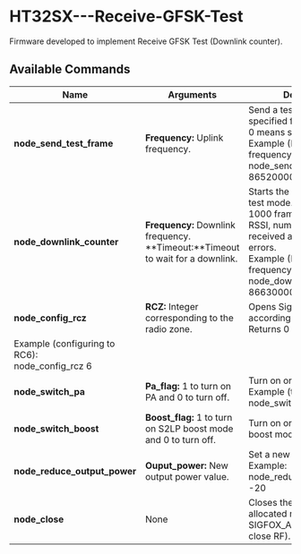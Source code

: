 # HT32SX---Receive-GFSK-Test

Firmware developed to implement Receive GFSK Test (Downlink counter). 

## Available Commands

| Name | Arguments | Descripton | 
| --- | --- | --- |
| **node_send_test_frame** | **Frequency:**  Uplink frequency.<br/> | Send a test frame to the specified frequency. Error 0 means success.<br/> Example (RC6 uplink frequency):<br/> node_send_test_frame 865200000|
| **node_downlink_counter** | **Frequency:**  Downlink frequency.<br/> **Timeout:**Timeout to wait for a downlink. | Starts the GFSK receive test mode. It will wait for 1000 frames and return RSSI, number of downlink received and number of errors. <br/>Example (RC6 downlink frequency):<br/>node_downlink_counter 866300000 2|
| **node_config_rcz** | **RCZ:** Integer corresponding to the radio zone. | Opens SigFox Library according to the zone. Returns 0 if ok.<br/>
Example (configuring to RC6):<br/> node_config_rcz 6 |
| **node_switch_pa** | **Pa_flag:** 1 to turn on PA and 0 to turn off. | Turn on or turn off PA. <br/>Example (turning on):<br/> node_switch_pa 1|
| **node_switch_boost** | **Boost_flag:** 1 to turn on S2LP boost mode and 0 to turn off. | Turn on or turn off S2LP boost mode. |
| **node_reduce_output_power** | **Ouput_power:** New output power value. | Set a new output power.<br/> Example:<br/>node_reduce_output_power -20 |
| **node_close** | None | Closes the library (Free the allocated memory of SIGFOX_API_open and close RF). |